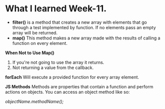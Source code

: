 # What I learned Week-11.

- **filter()** is a method that creates a new array with elements that go through a test implemented by function. If no elements pass an empty array will be returned.
- **map()** This method makes a new array made with the results of calling a function on every element.

**When Not to Use Map()**
1. If you're not going to use the array it returns.
2. Not returning a value from the callback.

**forEach** Will execute a provided function for every array element.

**JS Methods** Methods are properties that contain a function and perform actions on objects. You can access an object method like so:

*objectName.methodName();*

